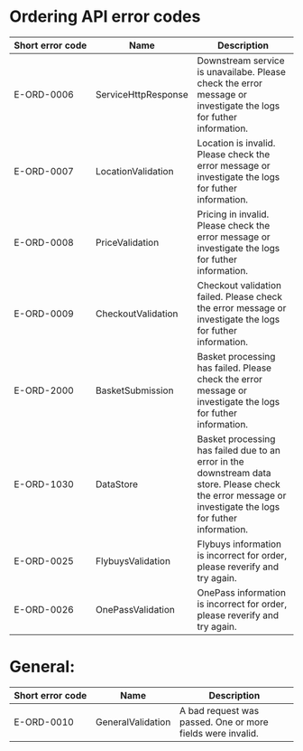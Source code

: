 # Ordering API error codes

| Short&nbsp;error&nbsp;code | Name | Description |
| -------- | -------- | -------- |
| E-ORD-0006 | ServiceHttpResponse | Downstream service is unavailabe. Please check the error message or investigate the logs for futher information. |
| E-ORD-0007 | LocationValidation | Location is invalid. Please check the error message or investigate the logs for futher information. |
| E-ORD-0008 | PriceValidation | Pricing in invalid. Please check the error message or investigate the logs for futher information. |
| E-ORD-0009 | CheckoutValidation | Checkout validation failed. Please check the error message or investigate the logs for futher information. |
| E-ORD-2000 | BasketSubmission | Basket processing has failed. Please check the error message or investigate the logs for futher information. |
| E-ORD-1030 | DataStore | Basket processing has failed due to an error in the downstream data store. Please check the error message or investigate the logs for futher information. |
| E-ORD-0025 | FlybuysValidation | Flybuys information is incorrect for order, please reverify and try again. |
| E-ORD-0026 | OnePassValidation | OnePass information is incorrect for order, please reverify and try again. |

# General:

| Short&nbsp;error&nbsp;code | Name | Description |
| -------- | -------- | -------- |
| E-ORD-0010 | GeneralValidation | A bad request was passed. One or more fields were invalid. |
